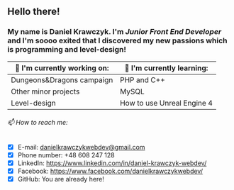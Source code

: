 ## Hello there!

### My name is Daniel Krawczyk. I'm *Junior Front End Developer* and I'm soooo exited that I discovered my new passions which is programming and level-design!

🔭 I'm currently working on: | 🌱 I'm currently learning:
---------- | ----------
Dungeons&Dragons campaign | PHP and C++
Other minor projects | MySQL
Level-design | How to use Unreal Engine 4


###### 📫 How to reach me: 
- [x] E-mail: danielkrawczykwebdev@gmail.com
- [x] Phone number: +48 608 247 128
- [x] LinkedIn: https://www.linkedin.com/in/daniel-krawczyk-webdev/
- [x] Facebook: https://www.facebook.com/danielkrawczykwebdev/
- [x] GitHub: You are already here!

<!--
**DanielKrawczyk/DanielKrawczyk** is a ✨ _special_ ✨ repository because its `README.md` (this file) appears on your GitHub profile.

Here are some ideas to get you started:

- 🔭 I’m currently working on ...
- 🌱 I’m currently learning ...
- 👯 I’m looking to collaborate on ...
- 🤔 I’m looking for help with ...
- 💬 Ask me about ...
- 📫 How to reach me: ...
- 😄 Pronouns: ...
- ⚡ Fun fact: ...
-->
